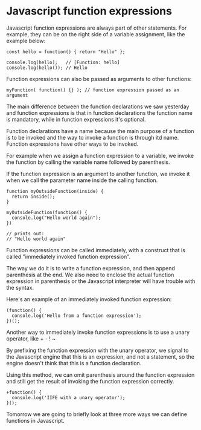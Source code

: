 # Javascript function expressions

Javascript function expressions are always part of other statements.
For example, they can be on the right side of a variable assignment, like the example below:

```
const hello = function() { return "Hello" };

console.log(hello);   // [Function: hello]
console.log(hello()); // Hello
```

Function expressions can also be passed as arguments to other functions:

```
myFunction( function() {} ); // function expression passed as an argument
```

The main difference between the function declarations we saw yesterday and function expressions is that in function declarations the function name is mandatory, while in function expressions it's optional.

Function declarations have a name because the main purpose of a function is to be invoked  and the way to invoke a function is through itd name.
Function expressions have other ways to be invoked. 

For example when we assign a function expression to a variable, we invoke the function by calling the variable name followed by parenthesis.

If the function expression is an argument to another function, we invoke it when we call the parameter name inside the calling function.

```
function myOutsideFunction(inside) {
  return inside();
}

myOutsideFunction(function() {
  console.log("Hello world again");
})

// prints out:
// "Hello world again"
```

Function expressions can be called immediately, with a construct that is called "immediately invoked function expression".

The way we do it is to write a function expression, and then append parenthesis at the end. We also need to enclose the actual function expression in parenthesis or the Javascript interpreter will have trouble with the syntax.

Here's an example of an immediately invoked function expression:

```
(function() {
  console.log('Hello from a function expression');
})();
```

Another way to immediately invoke function expressions is to use a unary operator, like + - ! ~

By prefixing the function expression with the unary operator, we signal to the Javascript engine that this is an expression, and not a statement, so the engine doesn't think that this is a function declaration.

Using this method, we can omit parenthesis around the function expression and still get the result of invoking the function expression correctly.

```
+function() {
  console.log('IIFE with a unary operator');
}();
```

Tomorrow we are going to briefly look at three more ways we can define functions
in Javascript.
